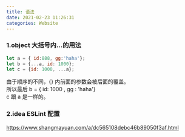 ```yaml
---
title: 语法
date: 2021-02-23 11:26:31
categories: Website
---
```


### 1.object 大括号内...的用法
```javascript
let a = { id:888, gg:'haha'};
let b = {...a, id: 1000};
let c = {id: 1000, ...a};
```
由于顺序的不同，{} 内前面的参数会被后面的覆盖。  
所以最后 b = { id: 1000 , gg : 'haha'}  
c 跟 a 是一样的。

### 2.idea ESLint 配置
https://www.shangmayuan.com/a/dc565108debc46b89050f3af.html